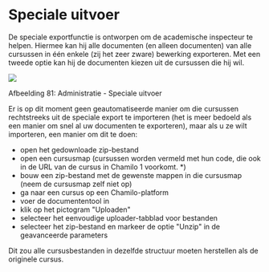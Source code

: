 # Speciale uitvoer

De speciale exportfunctie is ontworpen om de academische inspecteur te helpen. Hiermee kan hij alle documenten \(en alleen documenten\) van alle cursussen in één enkele \(zij het zeer zware\) bewerking exporteren. Met een tweede optie kan hij de documenten kiezen uit de cursussen die hij wil.

![](../../.gitbook/assets/export-speciaux.png)

Afbeelding 81: Administratie - Speciale uitvoer

Er is op dit moment geen geautomatiseerde manier om die cursussen rechtstreeks uit de speciale export te importeren \(het is meer bedoeld als een manier om snel al uw documenten te exporteren\), maar als u ze wilt importeren, een manier om dit te doen:

* open het gedownloade zip-bestand
* open een cursusmap \(cursussen worden vermeld met hun code, die ook in de URL van de cursus in Chamilo 1 voorkomt. \*\)
* bouw een zip-bestand met de gewenste mappen in die cursusmap \(neem de cursusmap zelf niet op\)
* ga naar een cursus op een Chamilo-platform
* voer de documententool in
* klik op het pictogram "Uploaden"
* selecteer het eenvoudige uploader-tabblad voor bestanden
* selecteer het zip-bestand en markeer de optie "Unzip" in de geavanceerde parameters

Dit zou alle cursusbestanden in dezelfde structuur moeten herstellen als de originele cursus.

